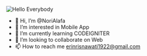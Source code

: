 ![Hello Everybody]([https://media.discordapp.net/attachments/939493718048796692/952528402097778688/96748647_p0_master1200.jpg?width=874&height=300](https://encrypted-tbn0.gstatic.com/images?q=tbn:ANd9GcQEFPrAjPN9dSob8lskJCZFKVVu-kQktSHPZA&s))
- 👋 Hi, I’m @NoriAlafa
- 👀 I’m interested in Mobile App
- 🌱 I’m currently learning CODEIGNITER
- 💞️ I’m looking to collaborate on Web
- 📫 How to reach me erinrisnawati1922@gmail.com



<!---
NoriAlafa/NoriAlafa is a ✨ special ✨ repository because its `README.md` (this file) appears on your GitHub profile.
You can click the Preview link to take a look at your changes.
--->





